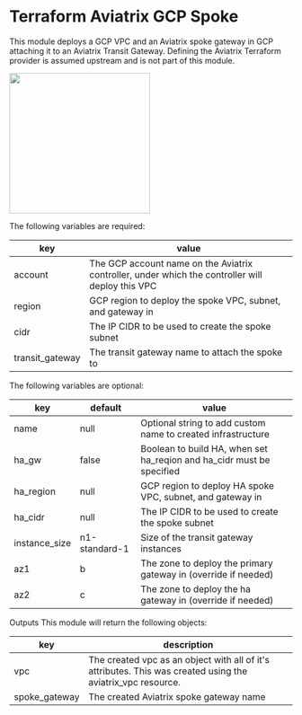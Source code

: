 # Terraform Aviatrix GCP Spoke

This module deploys a GCP VPC and an Aviatrix spoke gateway in GCP attaching it to an Aviatrix Transit Gateway. Defining the Aviatrix Terraform provider is assumed upstream and is not part of this module.

<img src="https://github.com/terraform-aviatrix-modules/terraform-aviatrix-gcp-spoke/blob/master/spoke-vpc-gcp.png?raw=true"  height="250">

The following variables are required:

key | value
--- | ---
account | The GCP account name on the Aviatrix controller, under which the controller will deploy this VPC
region | GCP region to deploy the spoke VPC, subnet, and gateway in
cidr | The IP CIDR to be used to create the spoke subnet
transit_gateway | The transit gateway name to attach the spoke to

The following variables are optional:

key | default | value
--- | --- | ---
name | null | Optional string to add custom name to created infrastructure
ha_gw | false | Boolean to build HA, when set ha_reqion and ha_cidr must be specified
ha_region | null | GCP region to deploy HA spoke VPC, subnet, and gateway in
ha_cidr |null| The IP CIDR to be used to create the spoke subnet
instance_size | n1-standard-1 | Size of the transit gateway instances
az1 | b | The zone to deploy the primary gateway in (override if needed)
az2 | c | The zone to deploy the ha gateway in (override if needed)

Outputs
This module will return the following objects:

key | description
--- | ---
vpc | The created vpc as an object with all of it's attributes. This was created using the aviatrix_vpc resource.
spoke_gateway | The created Aviatrix spoke gateway name